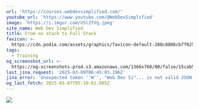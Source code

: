 ```yaml
---
url: 'https://courses.webdevsimplified.com/'
youtube_url: 'https://www.youtube.com/@WebDevSimplified'
image: 'https://i.imgur.com/USlZfVg.jpeg'
site_name: Web Dev Simplified
title: From no stack to Full Stack
favicon: >-
  https://cdn.podia.com/assets/graphics/favicon-default-280c8806cb7f825b1487cbfaf3a6c2b1b5e0557e157241a49a95db1764feb6fb.png
tags:
  - Training
og_screenshot_url: >-
  https://og-screenshots-prod.s3.amazonaws.com/1366x768/80/false/15cab526471955ea72b77d16c04cfd57cb0cdea5b39662e584e6e9c2cde91427.jpeg
last_jina_request: '2025-03-09T06:45:03.196Z'
jina_error: 'Unexpected token ''W'', "Web Dev Si"... is not valid JSON'
og_last_fetch: 2025-03-07T05:19:01.805Z
---
```


![](https://i.imgur.com/USlZfVg.jpeg)
